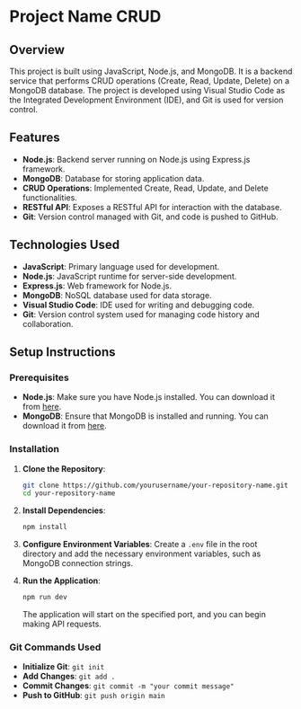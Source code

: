 # Project Name CRUD

## Overview

This project is built using JavaScript, Node.js, and MongoDB. It is a backend service that performs CRUD operations (Create, Read, Update, Delete) on a MongoDB database. 
The project is developed using Visual Studio Code as the Integrated Development Environment (IDE), and Git is used for version control.

## Features

- **Node.js**: Backend server running on Node.js using Express.js framework.
- **MongoDB**: Database for storing application data.
- **CRUD Operations**: Implemented Create, Read, Update, and Delete functionalities.
- **RESTful API**: Exposes a RESTful API for interaction with the database.
- **Git**: Version control managed with Git, and code is pushed to GitHub.

## Technologies Used

- **JavaScript**: Primary language used for development.
- **Node.js**: JavaScript runtime for server-side development.
- **Express.js**: Web framework for Node.js.
- **MongoDB**: NoSQL database used for data storage.
- **Visual Studio Code**: IDE used for writing and debugging code.
- **Git**: Version control system used for managing code history and collaboration.

## Setup Instructions

### Prerequisites

- **Node.js**: Make sure you have Node.js installed. You can download it from [here](https://nodejs.org/).
- **MongoDB**: Ensure that MongoDB is installed and running. You can download it from [here](https://www.mongodb.com/try/download/community).

### Installation

1. **Clone the Repository**:
    ```bash
    git clone https://github.com/yourusername/your-repository-name.git
    cd your-repository-name
    ```

2. **Install Dependencies**:
    ```bash
    npm install
    ```

3. **Configure Environment Variables**:
    Create a `.env` file in the root directory and add the necessary environment variables, such as MongoDB connection strings.

4. **Run the Application**:
    ```bash
    npm run dev
    ```
    The application will start on the specified port, and you can begin making API requests.

### Git Commands Used

- **Initialize Git**: `git init`
- **Add Changes**: `git add .`
- **Commit Changes**: `git commit -m "your commit message"`
- **Push to GitHub**: `git push origin main`


